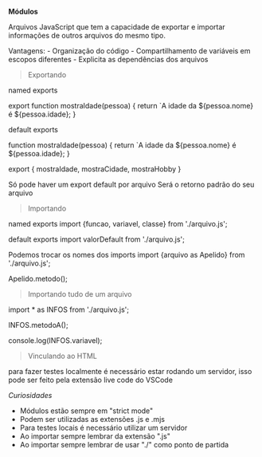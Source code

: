 **Módulos**

Arquivos JavaScript que tem a capacidade de exportar e importar informações de outros arquivos do mesmo tipo.

Vantagens:
    - Organização do código
    - Compartilhamento de variáveis em escopos diferentes
    - Explicita as dependências dos arquivos

>Exportando

named exports

export function mostraIdade(pessoa) {
    return `A idade da ${pessoa.nome} é ${pessoa.idade};
}

default exports

function mostraIdade(pessoa) {
    return `A idade da ${pessoa.nome} é ${pessoa.idade};
}

export {
    mostraIdade,
    mostraCidade,
    mostraHobby
}

Só pode haver um export default por arquivo
Será o retorno padrão do seu arquivo

>Importando

named exports
import {funcao, variavel, classe} from './arquivo.js';

default exports
import valorDefault from './arquivo.js';

Podemos trocar os nomes dos imports
import {arquivo as Apelido} from './arquivo.js';

Apelido.metodo();

>Importando tudo de um arquivo

import * as INFOS from './arquivo.js';

INFOS.metodoA();

console.log(INFOS.variavel);

>Vinculando ao HTML

<script type="module" src="./main.js"></script> 

para fazer testes localmente é necessário estar rodando um servidor, isso pode ser feito pela extensão live code do VSCode


*Curiosidades*

- Módulos estão sempre em "strict mode"
- Podem ser utilizadas as extensões .js e .mjs
- Para testes locais é necessário utilizar um servidor
- Ao importar sempre lembrar da extensão ".js"
- Ao importar sempre lembrar de usar "./" como ponto de partida